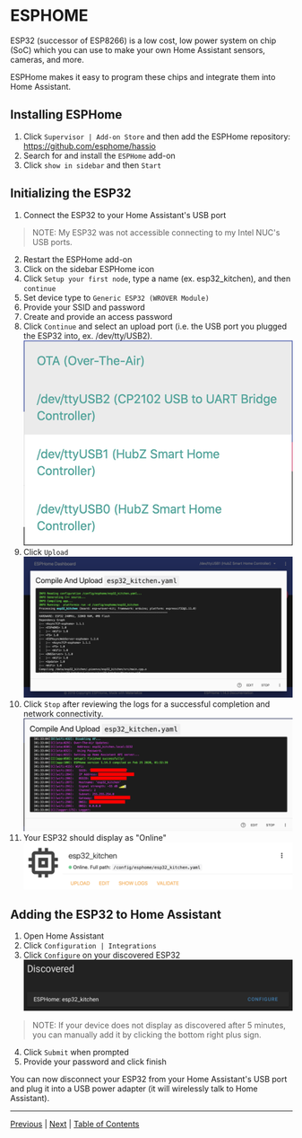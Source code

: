 # ESPHOME

ESP32 (successor of ESP8266) is a low cost, low power system on chip (SoC) which you can use to make your own Home Assistant sensors, cameras, and more.

ESPHome makes it easy to program these chips and integrate them into Home Assistant.

## Installing ESPHome

1. Click `Supervisor | Add-on Store` and then add the ESPHome repository:
https://github.com/esphome/hassio
1. Search for and install the `ESPHome` add-on
2. Click `show in sidebar` and then `Start`

## Initializing the ESP32
1. Connect the ESP32 to your Home Assistant's USB port
> NOTE: My ESP32 was not accessible connecting to my Intel NUC's USB ports.
2. Restart the ESPHome add-on
3. Click on the sidebar ESPHome icon
4. Click `Setup your first node`, type a name (ex. esp32_kitchen), and then `continue`
5. Set device type to `Generic ESP32 (WROVER Module)`
6. Provide your SSID and password
7. Create and provide an access password
8. Click `Continue` and select an upload port (i.e. the USB port you plugged the ESP32 into, ex. /dev/tty/USB2).
![ESPHome Upload Port](../images/esp32_usb.png)
9.  Click `Upload`
![ESP Upload](../images/esp32_upload.png)
1.  Click `Stop` after reviewing the logs for a successful completion and network connectivity.
![ESPHome Online](../images/esp32_upload_complete.png)
11. Your ESP32 should display as "Online"
![ESPHome Online](../images/esp32_online.png)

## Adding the ESP32 to Home Assistant

1. Open Home Assistant
2. Click `Configuration | Integrations`
3. Click `Configure` on your discovered ESP32
![ESP32 Discovered](../images/esp32_discovered.png)
> NOTE: If your device does not display as discovered after 5 minutes, you can manually add it by clicking the bottom right plus sign.
4. Click `Submit` when prompted
5. Provide your password and click finish

You can now disconnect your ESP32 from your Home Assistant's USB port and plug it into a USB power adapter (it will wirelessly talk to Home Assistant).

***

[Previous](introduction.md) | [Next](sensor-build.md) |
[Table of Contents](../README.md#table-of-contents)